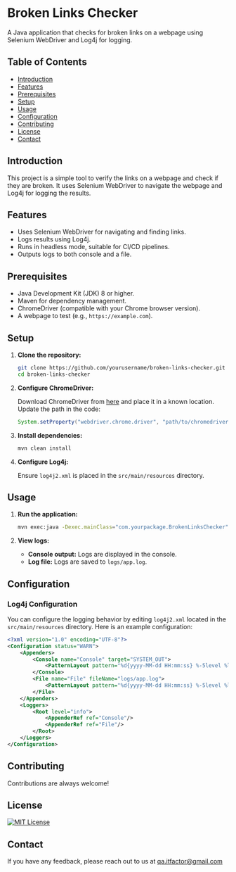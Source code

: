 # Broken Links Checker

A Java application that checks for broken links on a webpage using Selenium WebDriver and Log4j for logging.

## Table of Contents

- [Introduction](#introduction)
- [Features](#features)
- [Prerequisites](#prerequisites)
- [Setup](#setup)
- [Usage](#usage)
- [Configuration](#configuration)
- [Contributing](#contributing)
- [License](#license)
- [Contact](#contact)

## Introduction

This project is a simple tool to verify the links on a webpage and check if they are broken. It uses Selenium WebDriver to navigate the webpage and Log4j for logging the results.

## Features

- Uses Selenium WebDriver for navigating and finding links.
- Logs results using Log4j.
- Runs in headless mode, suitable for CI/CD pipelines.
- Outputs logs to both console and a file.

## Prerequisites

- Java Development Kit (JDK) 8 or higher.
- Maven for dependency management.
- ChromeDriver (compatible with your Chrome browser version).
- A webpage to test (e.g., `https://example.com`).

## Setup

1. **Clone the repository:**

    ```sh
    git clone https://github.com/yourusername/broken-links-checker.git
    cd broken-links-checker
    ```

2. **Configure ChromeDriver:**

    Download ChromeDriver from [here](https://sites.google.com/a/chromium.org/chromedriver/downloads) and place it in a known location. Update the path in the code:

    ```java
    System.setProperty("webdriver.chrome.driver", "path/to/chromedriver");
    ```

3. **Install dependencies:**

    ```sh
    mvn clean install
    ```

4. **Configure Log4j:**

    Ensure `log4j2.xml` is placed in the `src/main/resources` directory.

## Usage

1. **Run the application:**

    ```sh
    mvn exec:java -Dexec.mainClass="com.yourpackage.BrokenLinksChecker"
    ```

2. **View logs:**

    - **Console output:** Logs are displayed in the console.
    - **Log file:** Logs are saved to `logs/app.log`.

## Configuration

### Log4j Configuration

You can configure the logging behavior by editing `log4j2.xml` located in the `src/main/resources` directory. Here is an example configuration:

```xml
<?xml version="1.0" encoding="UTF-8"?>
<Configuration status="WARN">
    <Appenders>
        <Console name="Console" target="SYSTEM_OUT">
            <PatternLayout pattern="%d{yyyy-MM-dd HH:mm:ss} %-5level %logger{36} - %msg%n"/>
        </Console>
        <File name="File" fileName="logs/app.log">
            <PatternLayout pattern="%d{yyyy-MM-dd HH:mm:ss} %-5level %logger{36} - %msg%n"/>
        </File>
    </Appenders>
    <Loggers>
        <Root level="info">
            <AppenderRef ref="Console"/>
            <AppenderRef ref="File"/>
        </Root>
    </Loggers>
</Configuration>
```

## Contributing

Contributions are always welcome!

## License

[![MIT License](https://img.shields.io/badge/License-MIT-green.svg)](https://choosealicense.com/licenses/mit/)

## Contact

If you have any feedback, please reach out to us at qa.itfactor@gmail.com
